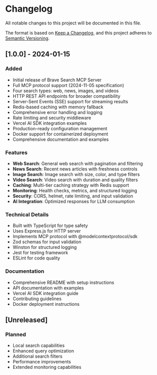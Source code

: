 # Changelog

All notable changes to this project will be documented in this file.

The format is based on [Keep a Changelog](https://keepachangelog.com/en/1.0.0/),
and this project adheres to [Semantic Versioning](https://semver.org/spec/v2.0.0.html).

## [1.0.0] - 2024-01-15

### Added
- Initial release of Brave Search MCP Server
- Full MCP protocol support (2024-11-05 specification)
- Four search types: web, news, images, and videos
- HTTP REST API endpoints for broader compatibility
- Server-Sent Events (SSE) support for streaming results
- Redis-based caching with memory fallback
- Comprehensive error handling and logging
- Rate limiting and security middleware
- Vercel AI SDK integration examples
- Production-ready configuration management
- Docker support for containerized deployment
- Comprehensive documentation and examples

### Features
- **Web Search**: General web search with pagination and filtering
- **News Search**: Recent news articles with freshness controls
- **Image Search**: Image search with size, color, and type filters
- **Video Search**: Video search with duration and quality filters
- **Caching**: Multi-tier caching strategy with Redis support
- **Monitoring**: Health checks, metrics, and structured logging
- **Security**: CORS, helmet, rate limiting, and input validation
- **AI Integration**: Optimized responses for LLM consumption

### Technical Details
- Built with TypeScript for type safety
- Uses Express.js for HTTP server
- Implements MCP protocol with @modelcontextprotocol/sdk
- Zod schemas for input validation
- Winston for structured logging
- Jest for testing framework
- ESLint for code quality

### Documentation
- Comprehensive README with setup instructions
- API documentation with examples
- Vercel AI SDK integration guide
- Contributing guidelines
- Docker deployment instructions

## [Unreleased]

### Planned
- Local search capabilities
- Enhanced query optimization
- Additional search filters
- Performance improvements
- Extended monitoring capabilities